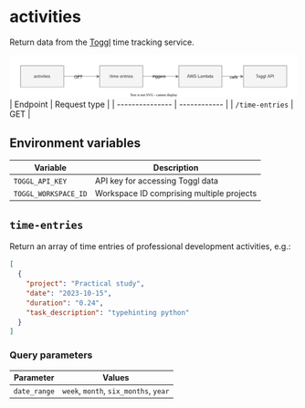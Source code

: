 # activities

Return data from the [Toggl](https://track.toggl.com/) time tracking service.

![](./media/activities-architecture-diagram.svg)
| Endpoint | Request type |
| --------------- | ------------ |
| `/time-entries` | GET |

## Environment variables

| Variable             | Description                               |
| -------------------- | ----------------------------------------- |
| `TOGGL_API_KEY`      | API key for accessing Toggl data          |
| `TOGGL_WORKSPACE_ID` | Workspace ID comprising multiple projects |

## `time-entries`

Return an array of time entries of professional development activities, e.g.:

```json
[
  {
    "project": "Practical study",
    "date": "2023-10-15",
    "duration": "0.24",
    "task_description": "typehinting python"
  }
]
```

### Query parameters

| Parameter    | Values                                |
| ------------ | ------------------------------------- |
| `date_range` | `week`, `month`, `six_months`, `year` |
